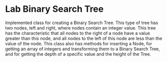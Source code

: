# Lab Binary Search Tree

Implemented class for creating a Binary Search Tree. This type of tree has two nodes, left and right, where nodes contain an integer value. 
This tree has the characteristic that all nodes to the right of a node have a value greater than this node, and all nodes to the left of this node
are less than the value of the node. This class also has methods for inserting a Node, for getting an array of integers and transforming them to 
a Binary Search Tree, and for getting the depth of a specific value and the height of the Tree.
